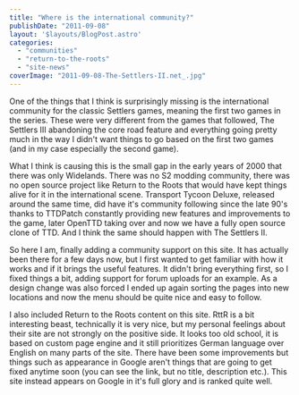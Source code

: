 ```yaml
---
title: "Where is the international community?"
publishDate: "2011-09-08"
layout: '$layouts/BlogPost.astro'
categories: 
  - "communities"
  - "return-to-the-roots"
  - "site-news"
coverImage: "2011-09-08-The-Settlers-II.net_.jpg"
---
```


One of the things that I think is surprisingly missing is the international community for the classic Settlers games, meaning the first two games in the series. These were very different from the games that followed, The Settlers III abandoning the core road feature and everything going pretty much in the way I didn't want things to go based on the first two games (and in my case especially the second game).

What I think is causing this is the small gap in the early years of 2000 that there was only Widelands. There was no S2 modding community, there was no open source project like Return to the Roots that would have kept things alive for it in the international scene. Transport Tycoon Deluxe, released around the same time, did have it's community following since the late 90's thanks to TTDPatch constantly providing new features and improvements to the game, later OpenTTD taking over and now we have a fully open source clone of TTD. And I think the same should happen with The Settlers II.

So here I am, finally adding a community support on this site. It has actually been there for a few days now, but I first wanted to get familiar with how it works and if it brings the useful features. It didn't bring everything first, so I fixed things a bit, adding support for forum uploads for an example. As a design change was also forced I ended up again sorting the pages into new locations and now the menu should be quite nice and easy to follow.

I also included Return to the Roots content on this site. RttR is a bit interesting beast, technically it is very nice, but my personal feelings about their site are not strongly on the positive side. It looks too old school, it is based on custom page engine and it still prioritizes German language over English on many parts of the site. There have been some improvements but things such as appearance in Google aren't things that are going to get fixed anytime soon (you can see the link, but no title, description etc.). This site instead appears on Google in it's full glory and is ranked quite well.
